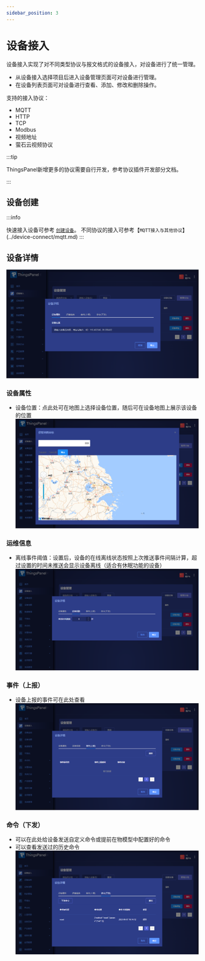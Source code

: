 ```yaml
---
sidebar_position: 3
---
```


# 设备接入

设备接入实现了对不同类型协议与报文格式的设备接入，对设备进行了统一管理。

* 从设备接入选择项目后进入设备管理页面可对设备进行管理。
* 在设备列表页面可对设备进行查看、添加、修改和删除操作。

支持的接入协议：
- MQTT
- HTTP
- TCP
- Modbus
- 视频地址
- 萤石云视频协议

:::tip

ThingsPanel新增更多的协议需要自行开发，参考协议插件开发部分文档。

:::

## 设备创建

:::info

快速接入设备可参考 [`创建设备`](../quick_start/quick_start.md)。
不同协议的接入可参考【`MQTT接入与其他协议`】(../device-connect/mqtt.md)
:::

## 设备详情

![img.png](images/Device-access01.png)

### 设备属性
- 设备位置：点此处可在地图上选择设备位置，随后可在设备地图上展示该设备的位置
![img.png](images/Device-access02.png)
### 运维信息
- 离线事件阈值：设置后，设备的在线离线状态按照上次推送事件间隔计算，超过设置的时间未推送会显示设备离线（适合有休眠功能的设备）
![img.png](images/Device-access03.png)
### 事件（上报）
- 设备上报的事件可在此处查看
![img.png](images/Device-access04.png)
### 命令（下发）
- 可以在此处给设备发送自定义命令或提前在物模型中配置好的命令
- 可以查看发送过的历史命令
![img.png](images/Device-access05.png)
